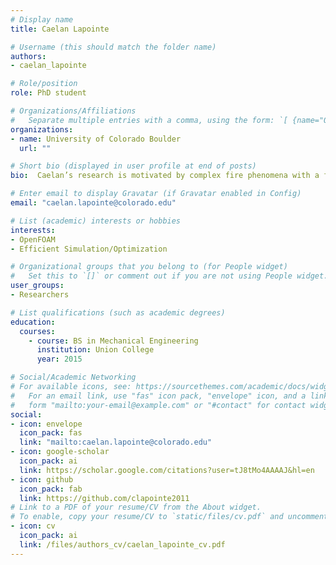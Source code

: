 ```yaml
---
# Display name
title: Caelan Lapointe

# Username (this should match the folder name)
authors:
- caelan_lapointe

# Role/position
role: PhD student

# Organizations/Affiliations
#   Separate multiple entries with a comma, using the form: `[ {name="Org1", url=""}, {name="Org2", url=""} ]`.
organizations:
- name: University of Colorado Boulder
  url: ""

# Short bio (displayed in user profile at end of posts)
bio:  Caelan’s research is motivated by complex fire phenomena with a focus on industrial and environmental applications.

# Enter email to display Gravatar (if Gravatar enabled in Config)
email: "caelan.lapointe@colorado.edu"

# List (academic) interests or hobbies
interests:
- OpenFOAM
- Efficient Simulation/Optimization

# Organizational groups that you belong to (for People widget)
#   Set this to `[]` or comment out if you are not using People widget.
user_groups:
- Researchers

# List qualifications (such as academic degrees)
education:
  courses:
    - course: BS in Mechanical Engineering
      institution: Union College
      year: 2015

# Social/Academic Networking
# For available icons, see: https://sourcethemes.com/academic/docs/widgets/#icons
#   For an email link, use "fas" icon pack, "envelope" icon, and a link in the
#   form "mailto:your-email@example.com" or "#contact" for contact widget.
social:
- icon: envelope
  icon_pack: fas
  link: "mailto:caelan.lapointe@colorado.edu"
- icon: google-scholar
  icon_pack: ai
  link: https://scholar.google.com/citations?user=tJ8tMo4AAAAJ&hl=en
- icon: github
  icon_pack: fab
  link: https://github.com/clapointe2011
# Link to a PDF of your resume/CV from the About widget.
# To enable, copy your resume/CV to `static/files/cv.pdf` and uncomment the lines below.  
- icon: cv
  icon_pack: ai
  link: /files/authors_cv/caelan_lapointe_cv.pdf
---
```

